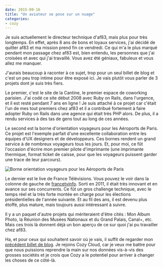 ```yaml
---
date: 2015-09-16
title: "Un aviateur se pose sur un nuage"
categories:
- cozy
---
```


Je suis actuellement le directeur technique d'af83, mais plus pour très
longtemps. En effet, après 8 ans de bons et loyaux services, j'ai décidé de
quitter af83 et ma mission prend fin ce vendredi. Ce qui m'a le plus marqué
pendant mon passage chez af83 est, bien entendu, les personnes que j'ai
croisées et avec qui j'ai travaillé. Vous avez été géniaux, fabuleux et vous
allez me manquer.

J'aurais beaucoup à raconter à ce sujet, trop pour un seul billet de blog et
c'est un peu trop intime pour être exposé ici. Je vais plutôt vous parler de 3
projets dont je suis très fiers.

Le premier, c'est le site de la Cantine, le premier espace de coworking
parisien. J'ai codé ce site début 2008 avec Ruby on Rails, dans l'urgence, et
il est resté pendant 7 ans en ligne ! Je suis attaché à ce projet car c'était
l'un de mes tout premiers chez af83 et il a contribué fortement à faire
adopter Ruby on Rails dans une agence qui était très PHP alors. De plus, il a
rendu services à des tas de gens tout au long de ces années.

Le second est la borne d'orientation voyageurs pour les Aéroports de Paris.
Ce projet est l'exemple parfait d'une excellente collaboration entre les
équipes d'UX designers et de développeurs. Ces bornes rendent un grand service
à de nombreux voyageurs tous les jours. Et, pour moi, ce fût l'occasion
d'écrire mon premier pilote d'imprimante (une imprimante thermique, format
ticket de caisse, pour que les voyageurs puissent garder une trace de leur
parcours).

![Borne orientation voyageurs pour les Aéroports de Paris](http://dev.af83.com/img/borne_ADP.jpg)

Le dernier est le live de France Télévisions. Vous pouvez le voir dans la
colonne de gauche de [francetvinfo](http://www.francetvinfo.fr/). Sorti en
2011, il était très innovant et en avance sur ses concurrents. Ce fût un gros
challenge technique, avec le temps réel et la très forte montée en charge pour
les élections présidentielles de l'année suivante. Et au fil des ans, il est
devenu plus étoffé, plus mature, mais toujours aussi intéressant à suivre.

Il y a un paquet d'autre projets qui mériteraient d'être cités : Mon Album
Photo, la Réunion des Musées Nationaux et du Grand Palais, Canal+, etc. Mais
ces trois là donnent déjà un bon aperçu de ce sur quoi j'ai pu travailler chez
af83.

Ha, et pour ceux qui souhaitent savoir où je vais, il suffit de regarder mon
[précédent billet de blog](http://blog.menfin.info/posts/2015-07-01-sur-un-petit-nuage-cozy/).
Je rejoins Cozy Cloud, car je veux me battre pour que nous puissions reprendre
la main sur nos données vis-à-vis des grosses sociétés et je crois que Cozy a
le potentiel pour arriver à changer les choses de ce côté-là.
